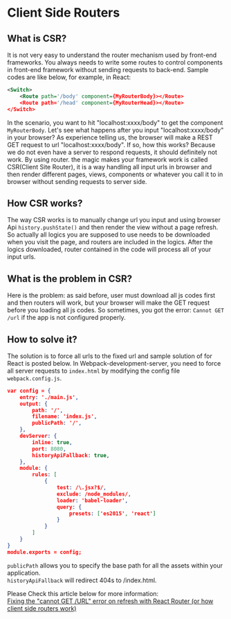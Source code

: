 # Client Side Routers
## What is CSR?
It is not very easy to understand the router mechanism used by front-end frameworks. You always needs to write some routes to control components in front-end framework without sending requests to back-end. Sample codes are like below, for example, in React:
```xml
<Switch>
    <Route path='/body' component={MyRouterBody}></Route>
    <Route path='/head' component={MyRouterHead}></Route>
</Switch>
```
In the scenario, you want to hit "localhost:xxxx/body" to get the component `MyRouterBody`. Let's see what happens after you input "localhost:xxxx/body" in your browser? As experience telling us, the browser will make a REST GET request to url "localhost:xxxx/body". If so, how this works? Because we do not even have a server to respond requests, it should definitely not work. By using router. the magic makes your framework work is called CSR(Client Site Router), it is a way handling all input urls in browser and then render different pages, views, components or whatever you call it to in browser without sending requests to server side.   

## How CSR works?
The way CSR works is to manually change url you input and using browser Api `history.pushState()` and then render the view without a page refresh. So actually all logics you are supposed to use needs to be downloaded when you visit the page, and routers are included in the logics. After the logics downloaded, router contained in the code will process all of your input urls.  

## What is the problem in CSR?
Here is the problem: as said before, user must download all js codes first and then routers will work, but your browser will make the GET request before you loading all js codes. So sometimes, you got the error: `Cannot GET /url` if the app is not configured properly.  

## How to solve it?
The solution is to force all urls to the fixed url and sample solution of for React is posted below. In Webpack-development-server, you need to force all server requests to `index.html` by modifying the config file `webpack.config.js`.
```json
var config = {
	entry: './main.js',
	output: {
		path: '/',
		filename: 'index.js',
		publicPath: '/',
	},
	devServer: {
		inline: true,
		port: 8080,
		historyApiFallback: true,
	},
	module: {
		rules: [
			{
				test: /\.jsx?$/,
				exclude: /node_modules/,
				loader: 'babel-loader',
				query: {
					presets: ['es2015', 'react']
				}
			}
		]
	}
}
module.exports = config;

```
`publicPath` allows you to specify the base path for all the assets within your application.   
`historyApiFallback` will redirect 404s to /index.html.

Please Check this article below for more information:  
[Fixing the "cannot GET /URL" error on refresh with React Router (or how client side routers work)](https://tylermcginnis.com/react-router-cannot-get-url-refresh/)
